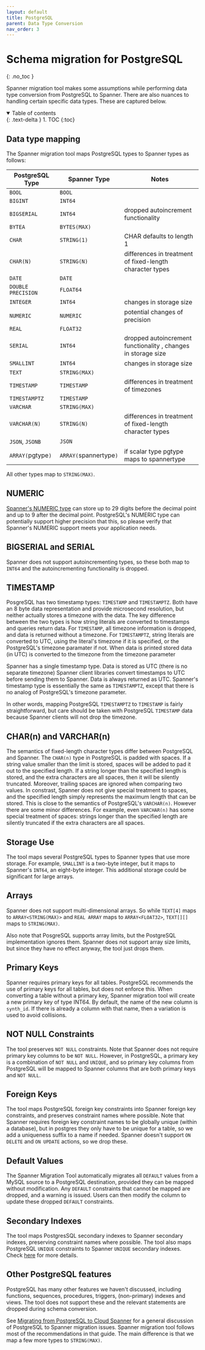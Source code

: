 ```yaml
---
layout: default
title: PostgreSQL
parent: Data Type Conversion
nav_order: 3
---
```


# Schema migration for PostgreSQL
{: .no_toc }

Spanner migration tool makes some assumptions while performing data type conversion from PostgreSQL to Spanner.
There are also nuances to handling certain specific data types. These are captured below.

<details open markdown="block">
  <summary>
    Table of contents
  </summary>
  {: .text-delta }
1. TOC
{:toc}
</details>

## Data type mapping

The Spanner migration tool maps PostgreSQL types to Spanner types as follows:

| PostgreSQL Type    | Spanner Type           | Notes                                                         |
|--------------------|------------------------|---------------------------------------------------------------|
| `BOOL`             | `BOOL`                 |                                                               |
| `BIGINT`           | `INT64`                |                                                               |
| `BIGSERIAL`        | `INT64`                | dropped autoincrement functionality                           |
| `BYTEA`            | `BYTES(MAX)`           |                                                               |
| `CHAR`             | `STRING(1)`            | CHAR defaults to length 1                                     |
| `CHAR(N)`          | `STRING(N)`            | differences in treatment of fixed-length character types      |
| `DATE`             | `DATE`                 |                                                               |
| `DOUBLE PRECISION` | `FLOAT64`              |                                                               |
| `INTEGER`          | `INT64`                | changes in storage size                                       |
| `NUMERIC`          | `NUMERIC`              | potential changes of precision                                |
| `REAL`             | `FLOAT32`              |                                                               |
| `SERIAL`           | `INT64`                | dropped autoincrement functionality , changes in storage size |
| `SMALLINT`         | `INT64`                | changes in storage size                                       |
| `TEXT`             | `STRING(MAX)`          |                                                               |
| `TIMESTAMP`        | `TIMESTAMP`            | differences in treatment of timezones                         |
| `TIMESTAMPTZ`      | `TIMESTAMP`            |                                                               |
| `VARCHAR`          | `STRING(MAX)`          |                                                               |
| `VARCHAR(N)`       | `STRING(N)`            | differences in treatment of fixed-length character types      |
| `JSON`, `JSONB`    | `JSON`                 |                                                               |
| `ARRAY(`pgtype`)`  | `ARRAY(`spannertype`)` | if scalar type pgtype maps to spannertype                     |

All other types map to `STRING(MAX)`.

## NUMERIC

[Spanner's NUMERIC
type](https://cloud.google.com/spanner/docs/data-types#decimal_type) can store
up to 29 digits before the decimal point and up to 9 after the decimal point.
PostgreSQL's NUMERIC type can potentially support higher precision that this, so
please verify that Spanner's NUMERIC support meets your application needs.

## BIGSERIAL and SERIAL

Spanner does not support autoincrementing types, so these both map to `INT64`
and the autoincrementing functionality is dropped.

## TIMESTAMP

PosgreSQL has two timestamp types: `TIMESTAMP` and `TIMESTAMPTZ`. Both have an 8
byte data representation and provide microsecond resolution, but neither
actually stores a timezone with the data. The key difference between the two
types is how string literals are converted to timestamps and queries return
data. For `TIMESTAMP`, all timezone information is dropped, and data is returned
without a timezone. For `TIMESTAMPTZ`, string literals are converted to UTC,
using the literal's timezone if it is specified, or the PostgreSQL's timezone
paramater if not. When data is printed stored data (in UTC) is converted to the
timezone from the timezone parameter

Spanner has a single timestamp type. Data is stored as UTC (there is no separate
timezone) Spanner client libraries convert timestamps to UTC before sending them
to Spanner. Data is always returned as UTC. Spanner's timestamp type is
essentially the same as `TIMESTAMPTZ`, except that there is no analog of
PostgreSQL's timezone parameter.

In other words, mapping PostgreSQL `TIMESTAMPTZ` to `TIMESTAMP` is fairly
straightforward, but care should be taken with PostgreSQL `TIMESTAMP` data
because Spanner clients will not drop the timezone.

## CHAR(n) and VARCHAR(n)

The semantics of fixed-length character types differ between PostgreSQL and
Spanner. The `CHAR(n)` type in PostgreSQL is padded with spaces. If a string
value smaller than the limit is stored, spaces will be added to pad it out to
the specified length. If a string longer than the specified length is stored,
and the extra characters are all spaces, then it will be silently
truncated. Moreover, trailing spaces are ignored when comparing two values. In
constrast, Spanner does not give special treatment to spaces, and the specified
length simply represents the maximum length that can be stored. This is close to
the semantics of PostgreSQL's `VARCHAR(n)`. However there are some minor
differences. For example, even `VARCHAR(n)` has some special treatment of
spaces: strings longer than the specified length are silently truncated if the
extra characters are all spaces.

## Storage Use

The tool maps several PostgreSQL types to Spanner types that use more storage.
For example, `SMALLINT` is a two-byte integer, but it maps to Spanner's `INT64`,
an eight-byte integer. This additional storage could be significant for large
arrays.

## Arrays

Spanner does not support multi-dimensional arrays. So while `TEXT[4]` maps to
`ARRAY<STRING(MAX)>` and `REAL ARRAY` maps to `ARRAY<FLOAT32>`, `TEXT[][]` maps
to `STRING(MAX)`.

Also note that PosgreSQL supports array limits, but the PostgreSQL
implementation ignores them. Spanner does not support array size limits, but
since they have no effect anyway, the tool just drops them.

## Primary Keys

Spanner requires primary keys for all tables. PostgreSQL recommends the use of
primary keys for all tables, but does not enforce this. When converting a table
without a primary key, Spanner migration tool will create a new primary key of type
INT64. By default, the name of the new column is `synth_id`. If there is already
a column with that name, then a variation is used to avoid collisions.

## NOT NULL Constraints

The tool preserves `NOT NULL` constraints. Note that Spanner does not require
primary key columns to be `NOT NULL`. However, in PostgreSQL, a primary key is a
combination of `NOT NULL` and `UNIQUE`, and so primary key columns from
PostgreSQL will be mapped to Spanner columns that are both primary keys and `NOT NULL`.

## Foreign Keys

The tool maps PostgreSQL foreign key constraints into Spanner foreign key constraints, and
preserves constraint names where possible. Note that Spanner requires foreign key
constraint names to be globally unique (within a database), but in postgres they only
have to be unique for a table, so we add a uniqueness suffix to a name if needed.
Spanner doesn't support `ON DELETE` and `ON UPDATE` actions, so we drop these.

## Default Values

The Spanner Migration Tool automatically migrates all `DEFAULT` values from a MySQL source
to a PostgreSQL destination, provided they can be mapped without modification.
Any `DEFAULT` constraints that cannot be mapped are dropped, and a warning is issued. 
Users can then modify the column to update these dropped `DEFAULT` constraints.

## Secondary Indexes

The tool maps PostgresSQL secondary indexes to Spanner secondary indexes, preserving
constraint names where possible. The tool also maps PostgreSQL `UNIQUE` constraints to
Spanner `UNIQUE` secondary indexes. Check [here](https://cloud.google.com/spanner/docs/migrating-postgres-spanner#indexes)
for more details.

## Other PostgreSQL features

PostgreSQL has many other features we haven't discussed, including functions,
sequences, procedures, triggers, (non-primary) indexes and views. The tool does
not support these and the relevant statements are dropped during schema
conversion.

See
[Migrating from PostgreSQL to Cloud Spanner](https://cloud.google.com/spanner/docs/migrating-postgres-spanner)
for a general discussion of PostgreSQL to Spanner migration issues.
Spanner migration tool follows most of the recommendations in that guide. The main
difference is that we map a few more types to `STRING(MAX)`.
